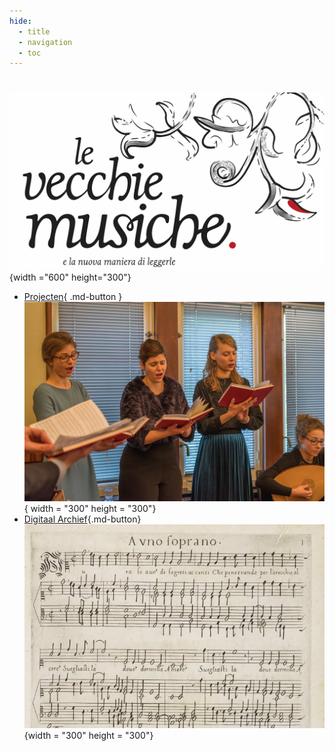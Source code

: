 ```yaml
---
hide:
  - title
  - navigation
  - toc
---
```


# 

![Vecchie Musiche Logo](../assets/images/VM_logo_large.webp){width ="600" height="300"}

<!--<img src="https://github.com/nicholascornia89/vecchiemusiche/blob/gh-pages/assets/images/VM_logo_large.webp?raw=true"> -->

<div class="grid cards" markdown>

- [Projecten](projects.md){ .md-button }
  ![Projects](../assets/images/Projects.webp){ width = "300" height = "300"}
- [Digitaal Archief](archive.md){.md-button}
  ![Digital Archive](../assets/images/aura_soave.webp){width = "300" height = "300"}

</div>
